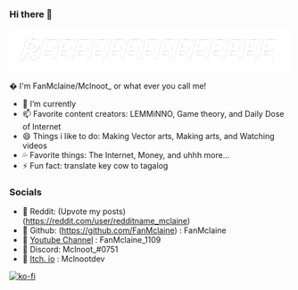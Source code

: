 ### Hi there 👋

![alt text](https://github.com/FanMclaine/FanMclaine/blob/main/RE.png) 

� I'm FanMclaine/Mclnoot_ or what ever you call me!

- 🌱 I’m currently 
- 📫 Favorite content creators: LEMMiNNO, Game theory, and Daily Dose of Internet
- 😄 Things i like to do: Making Vector arts, Making arts, and Watching videos
- 💦 Favorite things: The Internet, Money, and uhhh more...
- ⚡ Fun fact: translate key cow to tagalog

### Socials 

* 🌱 Reddit: (Upvote my posts) (https://reddit.com/user/redditname_mclaine)
* 🌱 Github: (https://github.com/FanMclaine) : FanMclaine
* 🌱 [Youtube Channel](https://www.youtube.com/channel/UCJDfX1byQTCakscsMi28cOg) : FanMclaine_1109
* 🌱 Discord: Mclnoot_#0751
* 🌱 [Itch. io](https://mclnootdev.itch.io/) : Mclnootdev

 [![ko-fi](https://ko-fi.com/img/githubbutton_sm.svg)](https://ko-fi.com/Q5Q3611TP)
